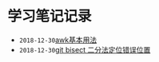 # 学习笔记记录

- ```2018-12-30```[awk基本用法](https://github.com/yangbryant/Srefan_Learning/blob/master/awk-基本用法.md)
- ```2018-12-30```[git bisect 二分法定位错误位置](https://github.com/yangbryant/Srefan_Learning/blob/master/git-bisect-二分法定位错误位置.md)
